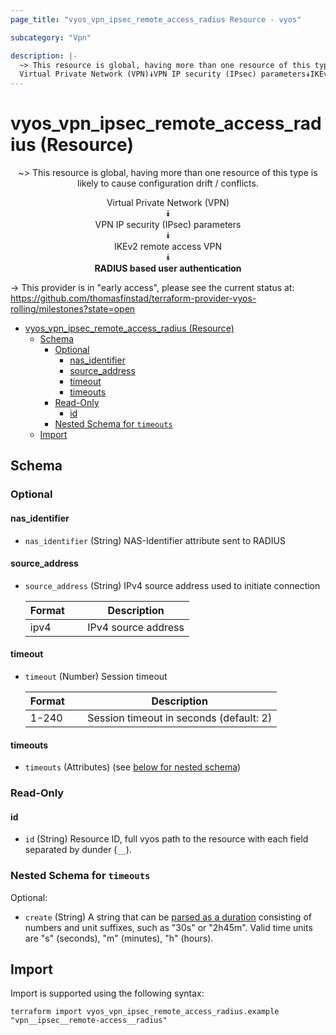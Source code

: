 ```yaml
---
page_title: "vyos_vpn_ipsec_remote_access_radius Resource - vyos"

subcategory: "Vpn"

description: |-
  ~> This resource is global, having more than one resource of this type is likely to cause configuration drift / conflicts.
  Virtual Private Network (VPN)⯯VPN IP security (IPsec) parameters⯯IKEv2 remote access VPN⯯RADIUS based user authentication
---
```


# vyos_vpn_ipsec_remote_access_radius (Resource)
<center>

~> This resource is global, having more than one resource of this type is likely to cause configuration drift / conflicts.

Virtual Private Network (VPN)  
⯯  
VPN IP security (IPsec) parameters  
⯯  
IKEv2 remote access VPN  
⯯  
**RADIUS based user authentication**


</center>

-> This provider is in "early access", please see the current status at: https://github.com/thomasfinstad/terraform-provider-vyos-rolling/milestones?state=open

<!--TOC-->

- [vyos_vpn_ipsec_remote_access_radius (Resource)](#vyos_vpn_ipsec_remote_access_radius-resource)
  - [Schema](#schema)
    - [Optional](#optional)
      - [nas_identifier](#nas_identifier)
      - [source_address](#source_address)
      - [timeout](#timeout)
      - [timeouts](#timeouts)
    - [Read-Only](#read-only)
      - [id](#id)
    - [Nested Schema for `timeouts`](#nested-schema-for-timeouts)
  - [Import](#import)

<!--TOC-->

<!-- schema generated by tfplugindocs -->
## Schema

### Optional

#### nas_identifier
- `nas_identifier` (String) NAS-Identifier attribute sent to RADIUS
#### source_address
- `source_address` (String) IPv4 source address used to initiate connection

    |  Format  &emsp;|  Description          |
    |----------|-----------------------|
    |  ipv4    &emsp;|  IPv4 source address  |
#### timeout
- `timeout` (Number) Session timeout

    |  Format  &emsp;|  Description                              |
    |----------|-------------------------------------------|
    |  1-240   &emsp;|  Session timeout in seconds (default: 2)  |
#### timeouts
- `timeouts` (Attributes) (see [below for nested schema](#nestedatt--timeouts))

### Read-Only

#### id
- `id` (String) Resource ID, full vyos path to the resource with each field separated by dunder (`__`).

<a id="nestedatt--timeouts"></a>
### Nested Schema for `timeouts`

Optional:

- `create` (String) A string that can be [parsed as a duration](https://pkg.go.dev/time#ParseDuration) consisting of numbers and unit suffixes, such as &#34;30s&#34; or &#34;2h45m&#34;. Valid time units are &#34;s&#34; (seconds), &#34;m&#34; (minutes), &#34;h&#34; (hours).

## Import

Import is supported using the following syntax:

```shell
terraform import vyos_vpn_ipsec_remote_access_radius.example "vpn__ipsec__remote-access__radius"
```
